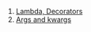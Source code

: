1. [Lambda, Decorators](https://realpython.com/python-lambda/)
1. [Args and kwargs](https://realpython.com/python-kwargs-and-args/)
